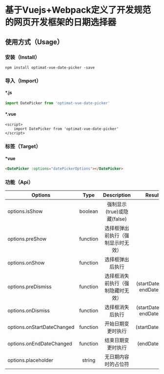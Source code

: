 # 基于Vuejs+Webpack定义了开发规范的网页开发框架的日期选择器
## 使用方式（Usage）
### 安装（Install）
``
npm install optimat-vue-date-picker -save
``

### 导入（Import）
#### *.js
```javascript
import DatePicker from 'optimat-vue-date-picker'
```
#### *.vue
```vue
<script>
    import DatePicker from 'optimat-vue-date-picker'
</script>
```
### 标签（Target）
#### *vue
```html
<DatePicker :options="datePickerOptions"></DatePicker>
```

### 功能（Api）

| Options         | Type     | Description                 | Result |
|-----------------|:--------:|:---------------------------:|-------:|
| options.isShow  | boolean | 强制显示(true)或隐藏(false) | |
| options.preShow | function | 选择框弹出前执行（强制显示时无效） | |
| options.onShow  | function | 选择框弹出后执行 | |
| options.preDismiss | function | 选择框消失前执行（强制隐藏时无效）| (startDate, endDate) |
| options.onDismiss | function | 选择框消失后执行| (startDate, endDate) |
| options.onStartDateChanged | function | 开始日期变更时执行 | (startDate) |
| options.onEndDateChanged | function | 结束日期变更时执行 | (endDate) |
| options.placeholder | string | 无日期内容时的占位符 | |